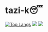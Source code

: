 # tazi-k😴
[![Top Langs](https://github-readme-stats.vercel.app/api/top-langs/?username=tazi-k)](https://github.com/tazi-k/github-readme-stats)
![](https://github-readme-stats.vercel.app/api?username=tazi-k)
[![](https://raw.githubusercontent.com/tazi-k/github-profile-summary-cards-example/master/profile-summary-card-output/vue/1-repos-per-language.svg)](https://github.com/tazi-k/github-profile-summary-cards)
